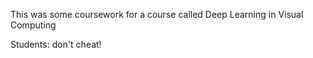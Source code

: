 This was some coursework for a course called Deep Learning in Visual Computing

Students: don't cheat!